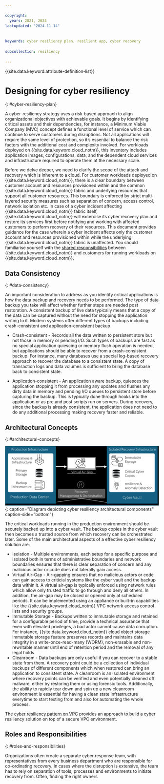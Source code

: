 ```yaml
---

copyright:
  years: 2021, 2024
lastupdated: "2024-11-14"


keywords: cyber resiliency plan, resilient app, cyber recovery

subcollection: resiliency

---
```


{{site.data.keyword.attribute-definition-list}}

# Designing for cyber resiliency
{: #cyber-resiliency-plan}

A cyber-resiliency strategy uses a risk-based approach to align organizational objectives with achievable goals. It begins by identifying critical assets and their dependencies, for instance, a Minimum Viable Company (MVC) concept defines a functional level of service which can continue to serve customers during disruptions. Not all applications will require the same level of protection, so it’s essential to balance the risk factors with the additional cost and complexity involved. For workloads deployed on {{site.data.keyword.cloud_notm}}, this inventory includes application images, configurations, data, and the dependent cloud services and infrastructure required to operate them at the necessary scale. 

Before we delve deeper, we need to clarify the scope of the attack and recovery which is inherent to a cloud. For customer workloads deployed on {{site.data.keyword.cloud_notm}}, there is a clear boundary between customer account and resources provisioned within and the common {{site.data.keyword.cloud_notm}} fabric and underlying resources that support all customer resources. This boundary is enforced by strict multi-layered security measures such as separation of concern, access control, network isolation etc. In case of a cyber incident affecting {{site.data.keyword.cloud_notm}} fabric itself, {{site.data.keyword.cloud_notm}} will excercise its cyber recovery plan and restore its services first before notifying and working with affected customers to perform recovery of their resources. This document provides guidance for the case wherein a cyber incident affects only the customer account and resources provisioned within while the underlying {{site.data.keyword.cloud_notm}} fabric is unaffected. You should familiarise yourself with the [shared responsibilities](/docs/overview?topic=overview-shared-responsibilities) between {{site.data.keyword.cloud_notm}} and customers for running workloads on {{site.data.keyword.cloud_notm}}. 

## Data Consistency
{: #data-consistency}

An important consideration to address as you identify critical applications is how the data backup and recovery needs to be performed. The type of data backup you take will affect whether further steps are needed post restoration. A consistent backup of live data typically means that a copy of the data can be captured without the need for stopping the application writing to it. Modern systems offer different types of backups including crash-consistent and application-consistent backup

* Crash-consistent - Records all the data written to persistent store but not those in memory or pending I/O. Such types of backups are fast as no special application quiescing or memory flush operation is needed, but applications should be able to recover from a crash-consistent backup. For instance, many databases use a special log-based recovery approach to recover the database to a consistent state. A copy of transaction logs and data volumes is sufficient to bring the database back to consistent state.

* Application-consistent - An application aware backup, quiesces the application stopping it from processing any updates and flushes any dirty data in memory and pending I/O queues to persistent store before capturing the backup. This is typically done through hooks into the application or as pre and post scripts run on servers. During recovery, since the backup is already consistent, the application does not need to do any additional processing making recovery faster and reliable.


## Architectural Concepts
{: #architectural-concepts}

![Diagram depicting cyber resiliency architectural components](images/cyber-resiliency-arch.png "Diagram depicting cyber resiliency architectural components"){: caption="Diagram depicting cyber resiliency architectural components" caption-side="bottom"}

The critical workloads running in the production environment should be securely backed up into a cyber vault. The backup copies in the cyber vault then becomes a trusted source from which recovery can be orchestrated later. Some of the main architectural aspects of a effective cyber resiliency solution are: 

* Isolation - Multiple environments, each setup for a specific purpose and isolated both in terms of administrative boundaries and network boundaries ensures that there is clear separation of concern and any malicious actor or code does not laterally gain access.
* Virtual Air-Gap - Air-gapping ensures that no malicious actors or code can gain access to criticial systems like the cyber vault and the backup data within it. A virtual air-gap is typically enforced using network rules which allow only trusted traffic to go through and deny all others. In addition, the air-gap may be closed or opened only at scheduled periods. It can be implemented using an appliance or built-in capabilities like the {{site.data.keyword.cloud_notm}} VPC network access control lists and security groups.
* Immutable Storage - Backups written to immutable storage and retained for a configurable period of time, provide a technical assurance that even with elevated privileges, a bad actor cannot cause data corruption. For instance, {{site.data.keyword.cloud_notm}} cloud object storage immutable storage feature preserves records and maintains data integrity in a write-once-read-many (WORM), non-erasable and non-rewritable manner until end of retention period and the removal of any legal holds.
* Cleanroom - Data backups are only useful if you can recover to a stable state from them. A recovery point could be a collection of individual backups of different components which when restored can bring an application to consistent state. A cleanroom is an isolated environment where recovery points can be verified and even potentially cleaned off malware, either by restoring them or using forensic tools. Additionally, the ability to rapidly tear down and spin up a new cleanroom environment is essential for having a clean state infrastructure everytime to start testing from and also for automating the whole process.

The [cyber resiliency pattern on VPC](/docs/pattern-cyber-resiliency-vpc?topic=pattern-cyber-resiliency-vpc-cyber-resiliency) provides an approach to build a cyber resiliency solution on top of a secure VPC environment.


## Roles and Responsibilities
{: #roles-and-responsibilities}

Organizations often create a separate cyber response team, with representatives from every business department who are responsible for co-ordinating recovery. In cases where the disruption is extensive, the team has to rely on separation of tools, processes and environments to initiate recovery from. Often, finding the right owners
